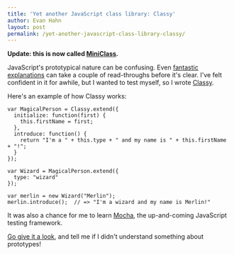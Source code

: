 ```yaml
---
title: 'Yet another JavaScript class library: Classy'
author: Evan Hahn
layout: post
permalink: /yet-another-javascript-class-library-classy/
---
```

**Update: this is now called [MiniClass](https://github.com/EvanHahn/MiniClass).**

JavaScript's prototypical nature can be confusing. Even [fantastic explanations](http://sporto.github.com/blog/2013/02/22/a-plain-english-guide-to-javascript-prototypes/) can take a couple of read-throughs before it's clear. I've felt confident in it for awhile, but I wanted to test myself, so I wrote [Classy](https://github.com/EvanHahn/Classy).

Here's an example of how Classy works:

    var MagicalPerson = Classy.extend({
      initialize: function(first) {
        this.firstName = first;
      },
      introduce: function() {
        return "I'm a " + this.type + " and my name is " + this.firstName + "!";
      }
    });

    var Wizard = MagicalPerson.extend({
      type: "wizard"
    });

    var merlin = new Wizard("Merlin");
    merlin.introduce();  // => "I'm a wizard and my name is Merlin!"

It was also a chance for me to learn [Mocha](http://visionmedia.github.com/mocha/), the up-and-coming JavaScript testing framework.

[Go give it a look](https://github.com/EvanHahn/Classy), and tell me if I didn't understand something about prototypes!
